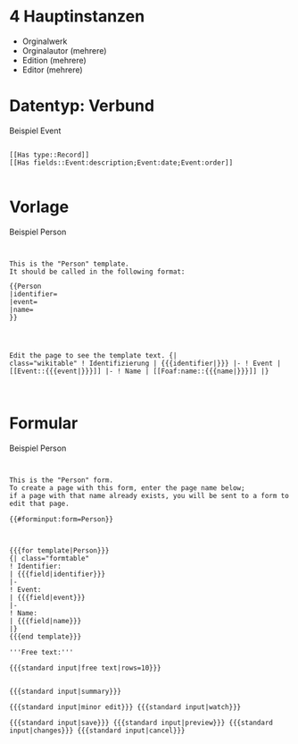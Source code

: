 # 4 Hauptinstanzen
- Orginalwerk
- Orginalautor (mehrere) 
- Edition (mehrere)
- Editor (mehrere)

# Datentyp: Verbund
Beispiel Event
<pre>
<code>
[[Has type::Record]]
[[Has fields::Event:description;Event:date;Event:order]]
</code>
</pre>

# Vorlage
Beispiel Person
<pre>
<code>
<noinclude>
This is the "Person" template.
It should be called in the following format:
<pre>
{{Person
|identifier=
|event=
|name=
}}
</pre>
Edit the page to see the template text.
</noinclude><includeonly>{| class="wikitable"
! Identifizierung
| {{{identifier|}}}
|-
! Event
| [[Event::{{{event|}}}]]
|-
! Name
| [[Foaf:name::{{{name|}}}]]
|}
</includeonly>
</code>
</pre>

# Formular
Beispiel Person
<pre>
<code>
<noinclude>
This is the "Person" form.
To create a page with this form, enter the page name below;
if a page with that name already exists, you will be sent to a form to edit that page.

{{#forminput:form=Person}}

</noinclude><includeonly>
<div id="wikiPreview" style="display: none; padding-bottom: 25px; margin-bottom: 25px; border-bottom: 1px solid #AAAAAA;"></div>
{{{for template|Person}}}
{| class="formtable"
! Identifier: 
| {{{field|identifier}}}
|-
! Event: 
| {{{field|event}}}
|-
! Name: 
| {{{field|name}}}
|}
{{{end template}}}

'''Free text:'''

{{{standard input|free text|rows=10}}}


{{{standard input|summary}}}

{{{standard input|minor edit}}} {{{standard input|watch}}}

{{{standard input|save}}} {{{standard input|preview}}} {{{standard input|changes}}} {{{standard input|cancel}}}
</includeonly>

</code>
</pre>